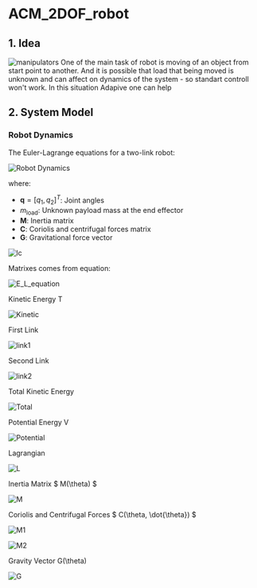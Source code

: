 # ACM_2DOF_robot

## 1. Idea
![manipulators](https://www.universal-robots.com/media/1814006/ur16e_all_3.jpg)
One of the main task of robot is moving of an object from start point to another. And it is possible that load that being moved is unknown and can affect on dynamics of the system - so standart controll won't work. In this situation Adapive one can help


## 2. System Model
### Robot Dynamics
The Euler-Lagrange equations for a two-link robot:

![Robot Dynamics](https://latex.codecogs.com/svg.image?$$\mathbf{M}(\mathbf{q},m_{\text{load}})\ddot{\mathbf{q}}&plus;\mathbf{C}(\mathbf{q},\dot{\mathbf{q}},m_{\text{load}})\dot{\mathbf{q}}&plus;\mathbf{G}(\mathbf{q},m_{\text{load}})=\boldsymbol{\tau},$$)

where:
- $\mathbf{q} = [q_1, q_2]^T$: Joint angles
- $m_{\text{load}}$: Unknown payload mass at the end effector
- $\mathbf{M}$: Inertia matrix
- $\mathbf{C}$: Coriolis and centrifugal forces matrix
- $\mathbf{G}$: Gravitational force vector

![lc](https://latex.codecogs.com/svg.image?$\quad&space;l_c=\frac{L}{2}$-position&space;of&space;center&space;of&space;masses)

Matrixes comes from equation:

![E_L_equation](https://latex.codecogs.com/svg.image?$$\frac{d}{dt}\left(\frac{\partial\mathcal{L}}{\partial\dot{\theta}_i}\right)-\frac{\partial\mathcal{L}}{\partial\theta_i}=\tau_i,\quad&space;i=1,2,$$)


Kinetic Energy T

![Kinetic](https://latex.codecogs.com/svg.image?$$T=T_1&plus;T_2.$$)




First Link

![link1](https://latex.codecogs.com/svg.image?$$x_{c1}=l_c\cos(\theta_1),\quad&space;y_{c1}=l_c\sin(\theta_1)$$$$\dot{x}_{c1}=-l_c\sin(\theta_1)\dot{\theta}_1,\quad\dot{y}_{c1}=l_c\cos(\theta_1)\dot{\theta}_1,$$$$T_1=\frac{1}{2}(m&space;l_c^2&plus;I)\dot{\theta}_1^2,\quad&space;I=\frac{1}{12}m&space;L^2.$$)

Second Link

![link2](https://latex.codecogs.com/svg.image?$$x_{c2}=L\cos(\theta_1)&plus;l_c\cos(\theta_1&plus;\theta_2),\quad&space;y_{c2}=L\sin(\theta_1)&plus;l_c\sin(\theta_1&plus;\theta_2),$$$$\dot{x}_{c2}=-L\sin(\theta_1)\dot{\theta}_1-l_c\sin(\theta_1&plus;\theta_2)(\dot{\theta}_1&plus;\dot{\theta}_2),$$$$\dot{y}_{c2}=L\cos(\theta_1)\dot{\theta}_1&plus;l_c\cos(\theta_1&plus;\theta_2)(\dot{\theta}_1&plus;\dot{\theta}_2),$$$$T_2=\frac{1}{2}m\left[L^2\dot{\theta}_1^2&plus;l_c^2(\dot{\theta}_1&plus;\dot{\theta}_2)^2&plus;2&space;L&space;l_c\dot{\theta}_1(\dot{\theta}_1&plus;\dot{\theta}_2)\cos(\theta_2)\right]&plus;\frac{1}{2}I(\dot{\theta}_1&plus;\dot{\theta}_2)^2.$$)

Total Kinetic Energy

![Total](https://latex.codecogs.com/svg.image?$$T=\frac{1}{2}\dot{\theta}^T&space;M(\theta)\dot{\theta},$$$$M_{11}=m&space;l_c^2&plus;I&plus;m(L^2&plus;l_c^2&plus;2&space;L&space;l_c\cos(\theta_2))&plus;I,$$$$M_{12}=M_{21}=m(l_c^2&plus;L&space;l_c\cos(\theta_2))&plus;I,$$$$M_{22}=m&space;l_c^2&plus;I.$$)

Potential Energy V

![Potential](https://latex.codecogs.com/svg.image?$$V=m&space;g(l_c&plus;L)\sin(\theta_1)&plus;m&space;g&space;l_c\sin(\theta_1&plus;\theta_2).$$)

Lagrangian

![L](https://latex.codecogs.com/svg.image?$\mathcal{L}=T-V.$)

Inertia Matrix $ M(\theta) $

![M](https://latex.codecogs.com/svg.image?$$\frac{\partial\mathcal{L}}{\partial\dot{\theta}}=M(\theta)\dot{\theta},\quad\frac{d}{dt}\left(\frac{\partial\mathcal{L}}{\partial\dot{\theta}}\right)=M(\theta)\ddot{\theta}&plus;\dot{M}(\theta)\dot{\theta},$$$$\dot{M}=\frac{\partial&space;M}{\partial\theta_2}\dot{\theta}_2,\quad\frac{\partial&space;M_{11}}{\partial\theta_2}=-2&space;m&space;L&space;l_c\sin(\theta_2),\quad\frac{\partial&space;M_{12}}{\partial\theta_2}=-m&space;L&space;l_c\sin(\theta_2),\quad\frac{\partial&space;M_{22}}{\partial\theta_2}=0.$$)

Coriolis and Centrifugal Forces $ C(\theta, \dot{\theta}) $

![M1](https://latex.codecogs.com/svg.image?$$\frac{\partial\mathcal{L}}{\partial\theta_i}=\frac{\partial&space;T}{\partial\theta_i}-\frac{\partial&space;V}{\partial\theta_i},$$$$\frac{\partial&space;T}{\partial\theta_1}=0,\quad\frac{\partial&space;T}{\partial\theta_2}=-m&space;L&space;l_c\sin(\theta_2)\dot{\theta}_1(\dot{\theta}_1&plus;\dot{\theta}_2),$$$$\frac{\partial&space;V}{\partial\theta_1}=m&space;g(l_c&plus;L)\cos(\theta_1)&plus;m&space;g&space;l_c\cos(\theta_1&plus;\theta_2),\quad\frac{\partial&space;V}{\partial\theta_2}=m&space;g&space;l_c\cos(\theta_1&plus;\theta_2),$$)

![M2](https://latex.codecogs.com/svg.image?$$C\dot{\theta}=\begin{bmatrix}-m&space;L&space;l_c\sin(\theta_2)(2\dot{\theta}_1\dot{\theta}_2&plus;\dot{\theta}_2^2)\\m&space;L&space;l_c\sin(\theta_2)\dot{\theta}_1^2\end{bmatrix},$$$$h=m&space;L&space;l_c\sin(\theta_2),\quad&space;C=\begin{bmatrix}-h\dot{\theta}_2&-h(\dot{\theta}_1&plus;\dot{\theta}_2)\\h\dot{\theta}_1&0\end{bmatrix}.$$)


Gravity Vector G(\theta)

![G](https://latex.codecogs.com/svg.image?$$G_1=m&space;g(l_c&plus;L)\cos(\theta_1)&plus;m&space;g&space;l_c\cos(\theta_1&plus;\theta_2),$$$$G_2=m&space;g&space;l_c\cos(\theta_1&plus;\theta_2).$$)